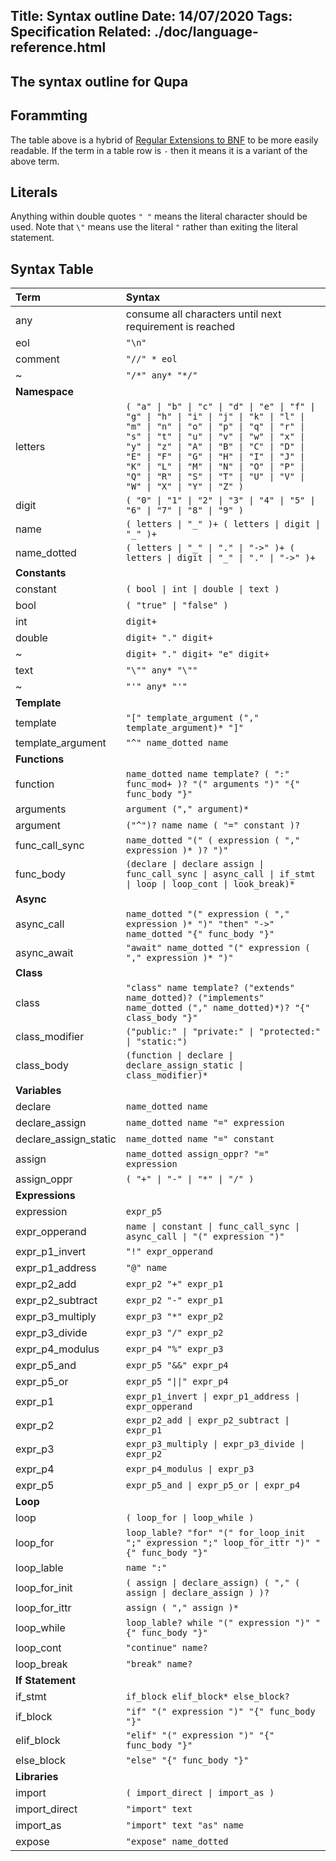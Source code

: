 Title: Syntax outline
Date: 14/07/2020
Tags: Specification
Related: ./doc/language-reference.html
---
The syntax outline for Qupa
---

## Forammting
The table above is a hybrid of [Regular Extensions to BNF](http://matt.might.net/articles/grammars-bnf-ebnf/) to be more easily readable. If the term in a table row is ``-`` then it means it is a variant of the above term.

## Literals
Anything within double quotes ``" "`` means the literal character should be used. Note that ``\"`` means use the literal ``"`` rather than exiting the literal statement.


## Syntax Table
| Term | Syntax |
|:-|:-|
any | consume all characters until next requirement is reached
eol | ``"\n"``
comment | ``"//" * eol``
~ | ``"/*" any* "*/"``
**Namespace** | 
letters | ``( "a" \| "b" \| "c" \| "d" \| "e" \| "f" \| "g" \| "h" \| "i" \| "j" \| "k" \| "l" \| "m" \| "n" \| "o" \| "p" \| "q" \| "r" \| "s" \| "t" \| "u" \| "v" \| "w" \| "x" \| "y" \| "z" \| "A" \| "B" \| "C" \| "D" \| "E" \| "F" \| "G" \| "H" \| "I" \| "J" \| "K" \| "L" \| "M" \| "N" \| "O" \| "P" \| "Q" \| "R" \| "S" \| "T" \| "U" \| "V" \| "W" \| "X" \| "Y" \| "Z" )``
digit | ``( "0" \| "1" \| "2" \| "3" \| "4" \| "5" \| "6" \| "7" \| "8" \| "9" )``
name | ``( letters \| "_" )+ ( letters \| digit \| "_" )+ ``
name_dotted | ``( letters \| "_" \| "." \| "->" )+ ( letters \| digit \| "_" \| "." \| "->" )+``
**Constants** | 
constant | ``( bool \| int \| double \| text )``
bool | ``( "true" \| "false" )``
int | ``digit+``
double | ``digit+ "." digit+``
~ | ``digit+ "." digit+ "e" digit+``
text | ``"\"" any* "\""``
~ | ``"'" any* "'"``
**Template** |
template | ``"[" template_argument ("," template_argument)* "]"`` 
template_argument | ``"^" name_dotted name``
**Functions** | 
function | ``name_dotted name template? ( ":" func_mod+ )? "(" arguments ")" "{" func_body "}"``
arguments | ``argument ("," argument)*``
argument | ``("^")? name name ( "=" constant )?``
func_call_sync | ``name_dotted "(" ( expression ( "," expression )* )? ")" ``
func_body | ``(declare \| declare assign \| func_call_sync \| async_call \| if_stmt \| loop \| loop_cont \| look_break)*``
**Async** | 
async_call | ``name_dotted "(" expression ( "," expression )* ")" "then" "->" name_dotted "{" func_body "}"``
async_await | ``"await" name_dotted "(" expression ( "," expression )* ")"``
**Class** |
class | ``"class" name template? ("extends" name_dotted)? ("implements" name_dotted ("," name_dotted)*)? "{" class_body "}"``
class_modifier | ``("public:" \| "private:" \| "protected:" \| "static:")``
class_body | ``(function \| declare \| declare_assign_static \| class_modifier)*``
**Variables** |
declare | ``name_dotted name``
declare_assign | ``name_dotted name "=" expression``
declare_assign_static | ``name_dotted name "=" constant``
assign | ``name_dotted assign_oppr? "=" expression``
assign_oppr | ``( "+" \| "-" \| "*" \| "/" )``
**Expressions** |
expression | ``expr_p5``
expr_opperand | ``name \| constant \| func_call_sync \| async_call \| "(" expression ")"``
expr_p1_invert | ``"!" expr_opperand``
expr_p1_address | ``"@" name``
expr_p2_add | ``expr_p2 "+" expr_p1``
expr_p2_subtract | ``expr_p2 "-" expr_p1``
expr_p3_multiply | ``expr_p3 "*" expr_p2``
expr_p3_divide | ``expr_p3 "/" expr_p2``
expr_p4_modulus | ``expr_p4 "%" expr_p3``
expr_p5_and | ``expr_p5 "&&" expr_p4``
expr_p5_or | ``expr_p5 "\|\|" expr_p4``
expr_p1 | ``expr_p1_invert \| expr_p1_address \| expr_opperand ``
expr_p2 | ``expr_p2_add \| expr_p2_subtract \| expr_p1``
expr_p3 | ``expr_p3_multiply \| expr_p3_divide \| expr_p2``
expr_p4 | ``expr_p4_modulus \| expr_p3``
expr_p5 | ``expr_p5_and \| expr_p5_or \| expr_p4``
**Loop** |
loop | ``( loop_for \| loop_while )``
loop_for | ``loop_lable? "for" "(" for_loop_init ";" expression ";" loop_for_ittr ")" "{" func_body "}"``
loop_lable | ``name ":"``
loop_for_init | ``( assign \| declare_assign) ( "," ( assign \| declare_assign ) )?``
loop_for_ittr | ``assign ( "," assign )*``
loop_while | ``loop_lable? while "(" expression ")" "{" func_body "}"``
loop_cont | ``"continue" name?``
loop_break | ``"break" name?``
**If Statement** |
if_stmt | ``if_block elif_block* else_block?``
if_block | ``"if" "(" expression ")" "{" func_body "}"``
elif_block | ``"elif" "(" expression ")" "{" func_body "}"``
else_block | ``"else" "{" func_body "}"``
**Libraries** |
import | ``( import_direct \| import_as )``
import_direct | ``"import" text``
import_as | ``"import" text "as" name``
expose | ``"expose" name_dotted``
